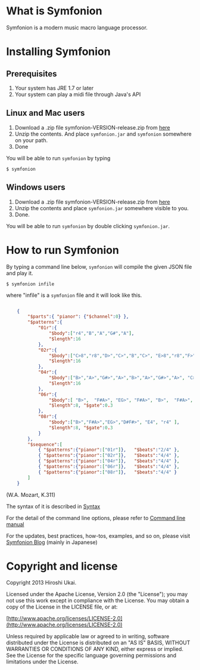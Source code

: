 # What is Symfonion
Symfonion is a modern music macro language processor.

# Installing Symfonion
## Prerequisites
1. Your system has JRE 1.7 or later
2. Your system can play a midi file through Java's API

## Linux and Mac users
1. Download a .zip file symfonion-VERSION-release.zip from [here](https://github.com/dakusui/symfonion/releases/)
2. Unzip the contents. And place ```symfonion.jar``` and ```symfonion``` somewhere on your path.
3. Done

You will be able to run ```symfonion``` by typing

```
$ symfonion
```

## Windows users
1. Download a .zip file symfonion-VERSION-release.zip from [here](https://github.com/dakusui/symfonion/releases/)
2. Unzip the contents and place ```symfonion.jar``` somewhere visible to you.
3. Done.

You will be able to run ```symfonion``` by double clicking ```symfonion.jar```.

# How to run Symfonion #
By typing a command line below, ```symfonion``` will compile the given JSON file and play it.

```
$ symfonion infile
```

where "infile" is a ```symfonion``` file and it will look like this.

```json

    {
        "$parts":{ "pianor": {"$channel":0} },
        "$patterns":{
            "01r":{
                "$body":["r4","B","A","G#","A"],
                "$length":16
            },
            "02r":{
                "$body":["C>8","r8","D>","C>","B","C>", "E>8","r8","F>","E>","D#>","E>"],
                "$length":16
            },
            "04r":{
                "$body":["B>","A>","G#>","A>","B>","A>","G#>","A>", "C>>4","A>8","C>>8"],
                "$length":16
            },
            "06r":{
                "$body":[ "B>",  "F#A>", "EG>", "F#A>", "B>",  "F#A>", "EG>", "F#A>" ],
                "$length":8, "$gate":0.3
            },
            "08r":{
                "$body":["B>","F#A>","EG>","D#F#>", "E4", "r4" ],
                "$length":8, "$gate":0.3
            }
        },
        "$sequence":[
            { "$patterns":{"pianor":["01r"]},   "$beats":"2/4" },
            { "$patterns":{"pianor":["02r"]},   "$beats":"4/4" },
            { "$patterns":{"pianor":["04r"]},   "$beats":"4/4" },
            { "$patterns":{"pianor":["06r"]},   "$beats":"4/4" },
            { "$patterns":{"pianor":["08r"]},   "$beats":"4/4" }
        ]
    }
```
(W.A. Mozart, K.311)

The syntax of it is described in [Syntax](src/site/asciidoc/SYNTAX.adoc)

For the detail of the command line options, please refer to [Command line manual](src/site/asciidoc/CLI.adoc)

For the updates, best practices, how-tos, examples, and so on, please visit
[Symfonion Blog](http://symfonion.hatenadiary.jp/) (mainly in Japanese)

# Copyright and license #

Copyright 2013 Hiroshi Ukai.

Licensed under the Apache License, Version 2.0 (the "License");
you may not use this work except in compliance with the License.
You may obtain a copy of the License in the LICENSE file, or at:

  [http://www.apache.org/licenses/LICENSE-2.0](http://www.apache.org/licenses/LICENSE-2.0)

Unless required by applicable law or agreed to in writing, software
distributed under the License is distributed on an "AS IS" BASIS,
WITHOUT WARRANTIES OR CONDITIONS OF ANY KIND, either express or implied.
See the License for the specific language governing permissions and
limitations under the License.
